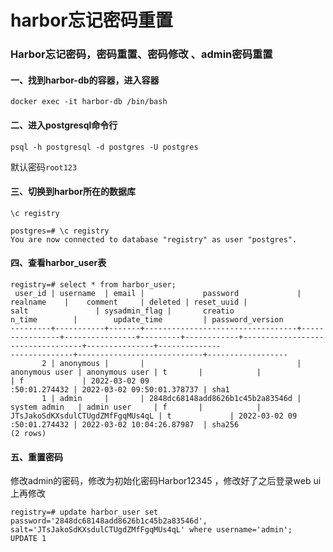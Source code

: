 # harbor忘记密码重置

### Harbor忘记密码，密码重置、密码修改 、admin密码重置

#### 一、找到harbor-db的容器，进入容器

```shell
docker exec -it harbor-db /bin/bash
```

#### 二、进入postgresql命令行

```shell
psql -h postgresql -d postgres -U postgres
```

默认密码`root123`

#### 三、切换到harbor所在的数据库

`\c registry`

```shell
postgres=# \c registry
You are now connected to database "registry" as user "postgres".
```

#### 四、查看harbor_user表

```shell
registry=# select * from harbor_user;
 user_id | username  | email |             password             |    realname    |    comment     | deleted | reset_uuid |               salt               | sysadmin_flag |       creatio
n_time        |        update_time         | password_version 
---------+-----------+-------+----------------------------------+----------------+----------------+---------+------------+----------------------------------+---------------+--------------
--------------+----------------------------+------------------
       2 | anonymous |       |                                  | anonymous user | anonymous user | t       |            |                                  | f             | 2022-03-02 09
:50:01.274432 | 2022-03-02 09:50:01.378737 | sha1
       1 | admin     |       | 2848dc68148add8626b1c45b2a83546d | system admin   | admin user     | f       |            | JTsJakoSdKXsdulCTUgdZMfFgqMUs4qL | t             | 2022-03-02 09
:50:01.274432 | 2022-03-02 10:04:26.87987  | sha256
(2 rows)
```

#### 五、重置密码

修改admin的密码，修改为初始化密码Harbor12345 ，修改好了之后登录web ui上再修改

```shell
registry=# update harbor_user set password='2848dc68148add8626b1c45b2a83546d', salt='JTsJakoSdKXsdulCTUgdZMfFgqMUs4qL' where username='admin';
UPDATE 1
```

